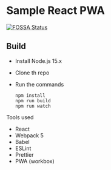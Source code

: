 # Sample React PWA

[![FOSSA Status](https://app.fossa.com/api/projects/git%2Bgithub.com%2Frmkanda%2Freact-pwa.svg?type=large)](https://app.fossa.com/projects/git%2Bgithub.com%2Frmkanda%2Freact-pwa?ref=badge_large)

## Build

- Install Node.js 15.x
- Clone th repo
- Run the commands

  ```
  npm install
  npm run build
  npm run watch
  ```

Tools used

- React
- Webpack 5
- Babel
- ESLint
- Prettier
- PWA (workbox)
